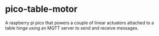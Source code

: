 # pico-table-motor
A raspberry pi pico that powers a couple of linear actuators attached to a table hinge using an MQTT server to send and receive messages.
